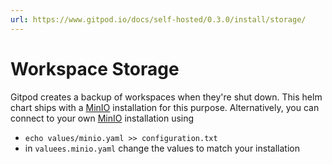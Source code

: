 ```yaml
---
url: https://www.gitpod.io/docs/self-hosted/0.3.0/install/storage/
---
```


# Workspace Storage

Gitpod creates a backup of workspaces when they're shut down. 
This helm chart ships with a [MinIO](https://min.io/) installation for this purpose. 
Alternatively, you can connect to your own [MinIO](https://min.io/) installation using
 - `echo values/minio.yaml >> configuration.txt`
 - in `valuees.minio.yaml` change the values to match your installation